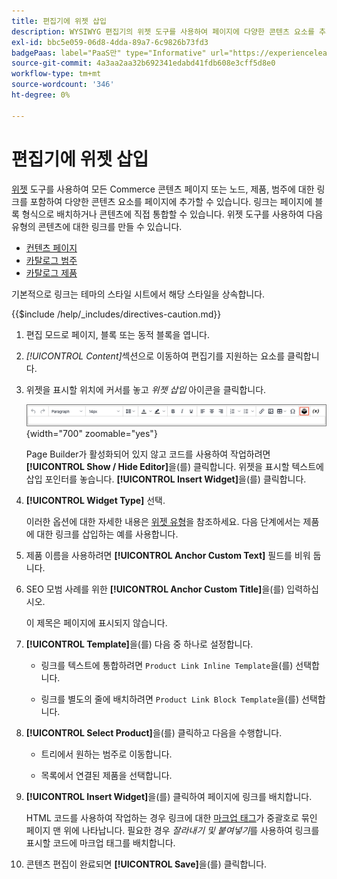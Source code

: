```yaml
---
title: 편집기에 위젯 삽입
description: WYSIWYG 편집기의 위젯 도구를 사용하여 페이지에 다양한 콘텐츠 요소를 추가합니다.
exl-id: bbc5e059-06d8-4dda-89a7-6c9826b73fd3
badgePaas: label="PaaS만" type="Informative" url="https://experienceleague.adobe.com/en/docs/commerce/user-guides/product-solutions" tooltip="Adobe Commerce 온 클라우드 프로젝트(Adobe 관리 PaaS 인프라) 및 온프레미스 프로젝트에만 적용됩니다."
source-git-commit: 4a3aa2aa32b692341edabd41fdb608e3cff5d8e0
workflow-type: tm+mt
source-wordcount: '346'
ht-degree: 0%

---
```


# 편집기에 위젯 삽입

[위젯](widget-create.md) 도구를 사용하여 모든 Commerce 콘텐츠 페이지 또는 노드, 제품, 범주에 대한 링크를 포함하여 다양한 콘텐츠 요소를 페이지에 추가할 수 있습니다. 링크는 페이지에 블록 형식으로 배치하거나 콘텐츠에 직접 통합할 수 있습니다. 위젯 도구를 사용하여 다음 유형의 콘텐츠에 대한 링크를 만들 수 있습니다.

- [컨텐츠 페이지](pages.md)
- [카탈로그 범주](../catalog/categories.md)
- [카탈로그 제품](../catalog/product-create.md)

기본적으로 링크는 테마의 스타일 시트에서 해당 스타일을 상속합니다.

{{$include /help/_includes/directives-caution.md}}

1. 편집 모드로 페이지, 블록 또는 동적 블록을 엽니다.

1. _[!UICONTROL Content]_&#x200B;섹션으로 이동하여 편집기를 지원하는 요소를 클릭합니다.

1. 위젯을 표시할 위치에 커서를 놓고 _위젯 삽입_ 아이콘을 클릭합니다.

   ![편집기 도구 모음 - 위젯 삽입](./assets/editor-toolbar-widget-button.png){width="700" zoomable="yes"}

   Page Builder가 활성화되어 있지 않고 코드를 사용하여 작업하려면 **[!UICONTROL Show / Hide Editor]**&#x200B;을(를) 클릭합니다. 위젯을 표시할 텍스트에 삽입 포인터를 놓습니다. **[!UICONTROL Insert Widget]**&#x200B;을(를) 클릭합니다.

1. **[!UICONTROL Widget Type]** 선택.

   이러한 옵션에 대한 자세한 내용은 [위젯 유형](widgets.md#widget-types)을 참조하세요. 다음 단계에서는 제품에 대한 링크를 삽입하는 예를 사용합니다.

1. 제품 이름을 사용하려면 **[!UICONTROL Anchor Custom Text]** 필드를 비워 둡니다.

1. SEO 모범 사례를 위한 **[!UICONTROL Anchor Custom Title]**&#x200B;을(를) 입력하십시오.

   이 제목은 페이지에 표시되지 않습니다.

1. **[!UICONTROL Template]**&#x200B;을(를) 다음 중 하나로 설정합니다.

   - 링크를 텍스트에 통합하려면 `Product Link Inline Template`을(를) 선택합니다.

   - 링크를 별도의 줄에 배치하려면 `Product Link Block Template`을(를) 선택합니다.

1. **[!UICONTROL Select Product]**&#x200B;을(를) 클릭하고 다음을 수행합니다.

   - 트리에서 원하는 범주로 이동합니다.

   - 목록에서 연결된 제품을 선택합니다.

1. **[!UICONTROL Insert Widget]**&#x200B;을(를) 클릭하여 페이지에 링크를 배치합니다.

   HTML 코드를 사용하여 작업하는 경우 링크에 대한 [마크업 태그](../systems/markup-tags.md)가 중괄호로 묶인 페이지 맨 위에 나타납니다. 필요한 경우 _잘라내기 및 붙여넣기_&#x200B;를 사용하여 링크를 표시할 코드에 마크업 태그를 배치합니다.

1. 콘텐츠 편집이 완료되면 **[!UICONTROL Save]**&#x200B;을(를) 클릭합니다.

<!-- Last updated from includes: 2022-08-30 15:36:09 -->
